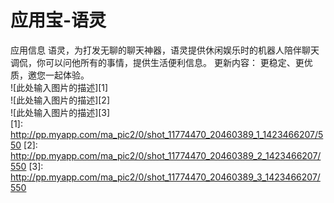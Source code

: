 # 应用宝-语灵

应用信息
语灵，为打发无聊的聊天神器，语灵提供休闲娱乐时的机器人陪伴聊天调侃，你可以问他所有的事情，提供生活便利信息。
更新内容：
更稳定、更优质，邀您一起体验。<br>
![此处输入图片的描述][1]<br>
  ![此处输入图片的描述][2]<br>
![此处输入图片的描述][3]<br>
  [1]: http://pp.myapp.com/ma_pic2/0/shot_11774470_20460389_1_1423466207/550
  [2]: http://pp.myapp.com/ma_pic2/0/shot_11774470_20460389_2_1423466207/550
  [3]: http://pp.myapp.com/ma_pic2/0/shot_11774470_20460389_3_1423466207/550